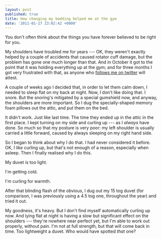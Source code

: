 ```yaml
---
layout: post
published: true
title: How changing my bedding helped me at the gym
date: '2011-01-17 23:02:42 +0000'
---
```


You don't often think about the things you have forever believed to be
right for you.

My shoulders have troubled me for years --- OK, they weren't exactly
helped by a couple of accidents that caused rotator cuff damage, but the
problem has gone one much longer than that. And in October it got to the
point that it was holding everything up at the gym; and for three months
I got very frustrated with that, as anyone who [follows me on twitter](http://twitter.com/alanfleming) will attest.

A couple of weeks ago I decided that, in order to let them calm down, I
needed to sleep flat on my back at night. Now, I don't like doing that.
I snore. But the snoring's mitigated by a special gumshield now, and
anyway, the shoulders are more important. So I dug the specially-shaped
memory foam pillows out the attic, and put them on the bed.

It didn't work. Just like last time. The time they ended up in the attic
in the first place. I kept turning on my side and curling up --- as I
*always* have done. So much so that my posture is very poor: my left
shoulder is usually carried a little forward, caused by always sleeping
on my right hand side.

So I began to think about why I do that. I had never considered it
before. OK, I *like* curling up, but that's not enough of a reason,
especially when asleep. Then I finally realised why I do this.

My duvet is too light.

I'm getting cold.

I'm curling for warmth.

After that blinding flash of the obvious, I dug out my 15 tog duvet (for
comparison, I was previously using a 4.5 tog one, throughout the year)
and tried it out.

My goodness, it's heavy. But I don't find myself automatically curling
up now. And lying flat at night is having a slow but significant effect
on the shoulders --- they're nowhere near perfect yet, but I'm able to
work out properly, without pain. I'm not at full strength, but that will
come back in time. Too lightweight a duvet. Who would have spotted
*that* one?
